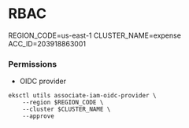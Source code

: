 # RBAC

REGION_CODE=us-east-1
CLUSTER_NAME=expense
ACC_ID=203918863001

### Permissions

* OIDC provider
```
eksctl utils associate-iam-oidc-provider \
    --region $REGION_CODE \
    --cluster $CLUSTER_NAME \
    --approve
```
